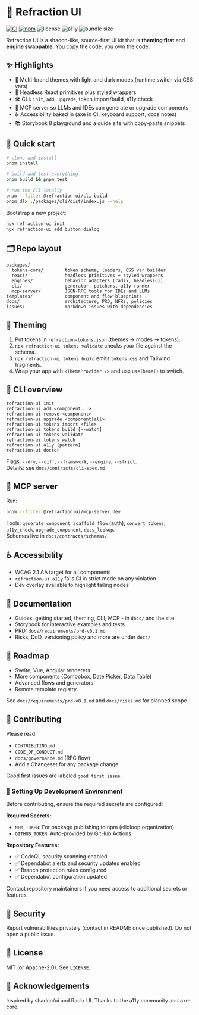 # 🌈 Refraction UI

[![CI](https://img.shields.io/github/actions/workflow/status/YOUR_ORG/refraction-ui/ci.yml?label=CI)](#) [![npm](https://img.shields.io/npm/v/@refraction-ui/react.svg)](#) ![license](https://img.shields.io/badge/license-MIT-blue.svg) ![a11y](https://img.shields.io/badge/a11y-WCAG%202.1%20AA-5c6ac4.svg) ![bundle size](https://img.shields.io/badge/component%20%3C%206KB%20gz-ok-brightgreen.svg)

Refraction UI is a shadcn-like, source-first UI kit that is **theming first** and **engine swappable**. You copy the code, you own the code.

## ✨ Highlights

- 🎨 Multi-brand themes with light and dark modes (runtime switch via CSS vars)
- 🧩 Headless React primitives plus styled wrappers
- 🛠️ CLI: `init`, `add`, `upgrade`, token import/build, a11y check
- 🤖 MCP server so LLMs and IDEs can generate or upgrade components
- ♿ Accessibility baked in (axe in CI, keyboard support, docs notes)
- 📚 Storybook 8 playground and a guide site with copy-paste snippets

## 🚀 Quick start

```bash
# clone and install
pnpm install

# build and test everything
pnpm build && pnpm test

# run the CLI locally
pnpm --filter @refraction-ui/cli build
pnpm dlx ./packages/cli/dist/index.js --help
```

Bootstrap a new project:

```bash
npx refraction-ui init
npx refraction-ui add button dialog
```

## 🗂️ Repo layout

```
packages/
  tokens-core/        token schema, loaders, CSS var builder
  react/              headless primitives + styled wrappers
  engines/            behavior adapters (radix, headlessui)
  cli/                generator, patchers, a11y runner
  mcp-server/         JSON-RPC tools for IDEs and LLMs
templates/            component and flow blueprints
docs/                 architecture, PRD, NFRs, policies
issues/               markdown issues with dependencies
```

## 🎨 Theming

1. Put tokens in `refraction-tokens.json` (themes -> modes -> tokens).
2. `npx refraction-ui tokens validate` checks your file against the schema.
3. `npx refraction-ui tokens build` emits `tokens.css` and Tailwind fragments.
4. Wrap your app with `<ThemeProvider />` and use `useTheme()` to switch.

## 🔧 CLI overview

```
refraction-ui init
refraction-ui add <component...>
refraction-ui remove <component>
refraction-ui upgrade <component|all>
refraction-ui tokens import <file>
refraction-ui tokens build [--watch]
refraction-ui tokens validate
refraction-ui tokens watch
refraction-ui a11y [pattern]
refraction-ui doctor
```

Flags: `--dry`, `--diff`, `--framework`, `--engine`, `--strict`.  
Details: see `docs/contracts/cli-spec.md`.

## 🤖 MCP server

Run:

```bash
pnpm --filter @refraction-ui/mcp-server dev
```

Tools: `generate_component`, `scaffold_flow` (auth), `convert_tokens`, `a11y_check`, `upgrade_component`, `docs_lookup`.  
Schemas live in `docs/contracts/schemas/`.

## ♿ Accessibility

- WCAG 2.1 AA target for all components
- `refraction-ui a11y` fails CI in strict mode on any violation
- Dev overlay available to highlight failing nodes

## 📘 Documentation

- Guides: getting started, theming, CLI, MCP - in `docs/` and the site
- Storybook for interactive examples and tests
- PRD: `docs/requirements/prd-v0.1.md`
- Risks, DoD, versioning policy and more are under `docs/`

## 🧭 Roadmap

- Svelte, Vue, Angular renderers
- More components (Combobox, Date Picker, Data Table)
- Advanced flows and generators
- Remote template registry

See `docs/requirements/prd-v0.1.md` and `docs/risks.md` for planned scope.

## 🤝 Contributing

Please read:

- `CONTRIBUTING.md`
- `CODE_OF_CONDUCT.md`
- `docs/governance.md` (RFC flow)
- Add a Changeset for any package change

Good first issues are labeled `good first issue`.

### 🔐 Setting Up Development Environment

Before contributing, ensure the required secrets are configured:

**Required Secrets:**

- `NPM_TOKEN`: For package publishing to npm (elloloop organization)
- `GITHUB_TOKEN`: Auto-provided by GitHub Actions

**Repository Features:**

- ✅ CodeQL security scanning enabled
- ✅ Dependabot alerts and security updates enabled
- ✅ Branch protection rules configured
- ✅ Dependabot configuration updated

Contact repository maintainers if you need access to additional secrets or features.

## 🔐 Security

Report vulnerabilities privately (contact in README once published). Do not open a public issue.

## 📜 License

MIT (or Apache-2.0). See `LICENSE`.

## 🙏 Acknowledgements

Inspired by shadcn/ui and Radix UI. Thanks to the a11y community and axe-core.
